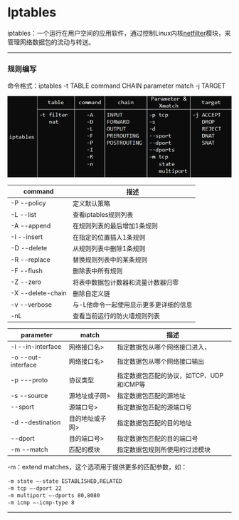 # Iptables

iptables：一个运行在用户空间的应用软件，通过控制Linux内核[netfilter](../filter/netfilter.md)模块，来管理网络数据包的流动与转送。

***

### 规则编写

命令格式：iptables -t TABLE command CHAIN parameter match -j TARGET

![command](iptables-cli.png)

 command             | 描述  
 --------            | ----- 
 -P  --policy        | 定义默认策略
 -L  --list          |  查看iptables规则列表
 -A  --append        |  在规则列表的最后增加1条规则
 -I  --insert        |  在指定的位置插入1条规则
 -D  --delete        |  从规则列表中删除1条规则
 -R  --replace       |  替换规则列表中的某条规则
 -F  --flush         |  删除表中所有规则
 -Z  --zero          |  将表中数据包计数器和流量计数器归零
 -X  --delete-chain  |  删除自定义链
 -v  --verbose       |  与-L他命令一起使用显示更多更详细的信息
 -nL                 | 查看当前运行的防火墙规则列表


parameter            | match           | 描述
-------------------- |--------------   | -----
-i --in-interface    | 网络接口名>     | 指定数据包从哪个网络接口进入，
-o --out-interface   | 网络接口名>     | 指定数据包从哪个网络接口输出
-p ---proto          | 协议类型        | 指定数据包匹配的协议，如TCP、UDP和ICMP等
-s --source          | 源地址或子网>   | 指定数据包匹配的源地址
   --sport           | 源端口号>       | 指定数据包匹配的源端口号
-d --destination     | 目的地址或子网> | 指定数据包匹配的目的地址   
   --dport           | 目的端口号>     | 指定数据包匹配的目的端口号
-m --match           | 匹配的模块      | 指定数据包规则所使用的过滤模块

-m：extend matches，这个选项用于提供更多的匹配参数，如：

	-m state –-state ESTABLISHED,RELATED
	-m tcp –-dport 22
	-m multiport –-dports 80,8080
	-m icmp –-icmp-type 8

***

